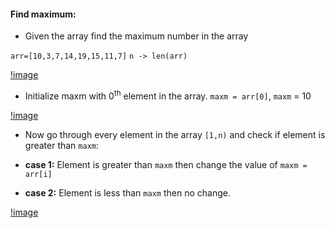 #### Find maximum:
- Given the array find the maximum number in the array

`arr=[10,3,7,14,19,15,11,7]`
`n -> len(arr)`

[!image](https://github.com/mayankdubey1996/DSA_and_Leetcode/blob/main/1.Linear%20Search/images/4.1find_max.png)

- Initialize maxm with 0<sup>th</sup> element in the array. `maxm = arr[0]`, `maxm` = 10

[!image](https://github.com/mayankdubey1996/DSA_and_Leetcode/blob/main/1.Linear%20Search/images/4.2find_max.png)

- Now go through every element in the array `[1,n)` and check if element is greater than `maxm`:

- __case 1:__ Element is greater than `maxm` then change the value of `maxm = arr[i]`

- __case 2:__ Element is less than `maxm` then no change.

[!image](https://github.com/mayankdubey1996/DSA_and_Leetcode/blob/main/1.Linear%20Search/images/4.3find_max.png)





